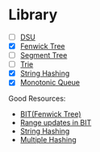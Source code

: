 # Library

- [ ] [DSU](DSU.cpp)
- [x] [Fenwick Tree](Fenwick-Tree.cpp)
- [ ] [Segment Tree](Segment-Tree.cpp)
- [ ] [Trie](Trie.cpp)
- [x] [String Hashing](String-Hashing.cpp)
- [x] [Monotonic Queue](Monotonic-Queue.cpp)

Good Resources:
- [BIT(Fenwick Tree)](https://cp-algorithms.com/data_structures/fenwick.html#3-range-updates-and-range-queries)
- [Range updates in BIT](https://stackoverflow.com/questions/27875691/need-a-clear-explanation-of-range-updates-and-range-queries-binary-indexed-tree/27877427#27877427)
- [String Hashing](https://cp-algorithms.com/string/string-hashing.html#calculation-of-the-hash-of-a-string)
- [Multiple Hashing](https://github.com/ShahjalalShohag/code-library/blob/11dc4e0c3e0041d333441ad7a085f3a445dff2fd/Strings/String%20Hashing.cpp)